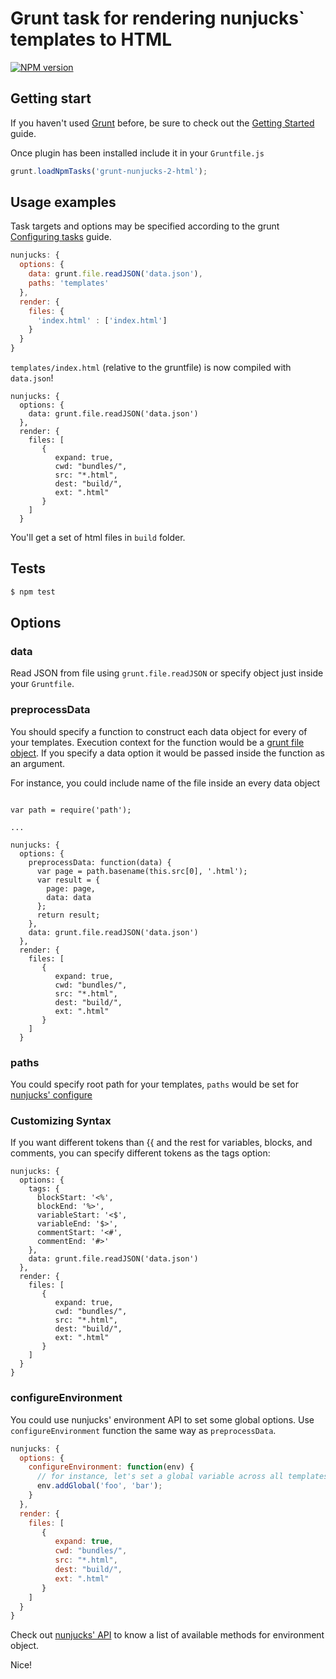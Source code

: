 # Grunt task for rendering nunjucks` templates to HTML

[![NPM version](https://badge.fury.io/js/grunt-nunjucks-2-html.png)](http://badge.fury.io/js/grunt-nunjucks-2-html)

## Getting start

If you haven't used [Grunt](http://gruntjs.com/) before, be sure to check out the [Getting Started](http://gruntjs.com/getting-started) guide.

Once plugin has been installed include it in your `Gruntfile.js`

```javascript
grunt.loadNpmTasks('grunt-nunjucks-2-html');
```

## Usage examples

Task targets and options may be specified according to the grunt [Configuring tasks](http://gruntjs.com/configuring-tasks) guide.

```javascript
nunjucks: {
  options: {
    data: grunt.file.readJSON('data.json'),
    paths: 'templates'
  },
  render: {
    files: {
      'index.html' : ['index.html']
    }
  }
}
```

`templates/index.html` (relative to the gruntfile) is now compiled with `data.json`!

```javascipt
nunjucks: {
  options: {
    data: grunt.file.readJSON('data.json')
  },
  render: {
    files: [
       {
          expand: true,
          cwd: "bundles/",
          src: "*.html",
          dest: "build/",
          ext: ".html"
       }
    ]
  }
```

You'll get a set of html files in `build` folder.

## Tests

```bash
$ npm test
```

## Options

### data

Read JSON from file using `grunt.file.readJSON` or specify object just inside your `Gruntfile`.

### preprocessData

You should specify a function to construct each data object for every of your templates. Execution context for the function would be a [grunt file object](http://gruntjs.com/api/inside-tasks#this.files). If you specify a data option it would be passed inside the function as an argument.

For instance, you could include name of the file inside an every data object

```javascipt

var path = require('path');

...

nunjucks: {
  options: {
    preprocessData: function(data) {
      var page = path.basename(this.src[0], '.html');
      var result = {
        page: page,
        data: data
      };
      return result;
    },
    data: grunt.file.readJSON('data.json')
  },
  render: {
    files: [
       {
          expand: true,
          cwd: "bundles/",
          src: "*.html",
          dest: "build/",
          ext: ".html"
       }
    ]
  }
```

### paths

You could specify root path for your templates, `paths` would be set for [nunjucks' configure](http://mozilla.github.io/nunjucks/api#configure)

### Customizing Syntax

If you want different tokens than {{ and the rest for variables, blocks, and comments, you can specify different tokens as the tags option:

```javascipt
nunjucks: {
  options: {
    tags: {
      blockStart: '<%',
      blockEnd: '%>',
      variableStart: '<$',
      variableEnd: '$>',
      commentStart: '<#',
      commentEnd: '#>'
    },
    data: grunt.file.readJSON('data.json')
  },
  render: {
    files: [
       {
          expand: true,
          cwd: "bundles/",
          src: "*.html",
          dest: "build/",
          ext: ".html"
       }
    ]
  }
}
```

### configureEnvironment

You could use nunjucks' environment API to set some global options. Use `configureEnvironment` function the same way as `preprocessData`.

```js
nunjucks: {
  options: {
    configureEnvironment: function(env) {
      // for instance, let's set a global variable across all templates
      env.addGlobal('foo', 'bar');
    }
  },
  render: {
    files: [
       {
          expand: true,
          cwd: "bundles/",
          src: "*.html",
          dest: "build/",
          ext: ".html"
       }
    ]
  }
}
```

Check out [nunjucks' API](http://mozilla.github.io/nunjucks/api.html#environment) to know a list of available methods for environment object.

Nice!
